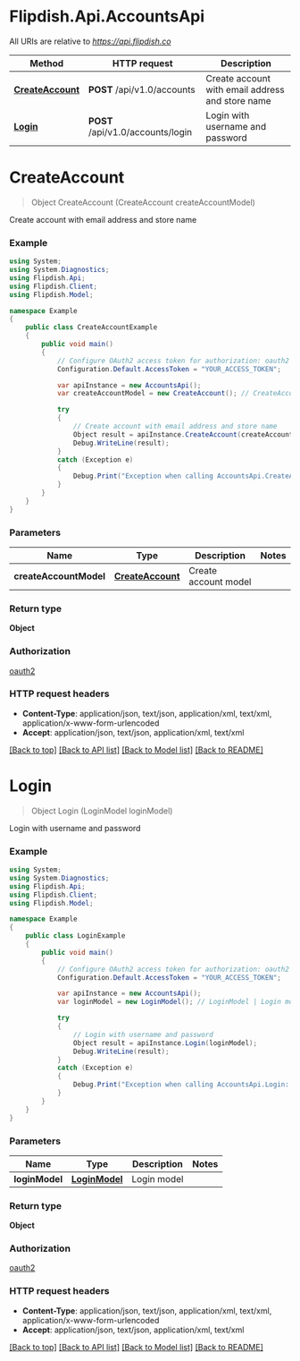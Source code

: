 # Flipdish.Api.AccountsApi

All URIs are relative to *https://api.flipdish.co*

Method | HTTP request | Description
------------- | ------------- | -------------
[**CreateAccount**](AccountsApi.md#createaccount) | **POST** /api/v1.0/accounts | Create account with email address and store name
[**Login**](AccountsApi.md#login) | **POST** /api/v1.0/accounts/login | Login with username and password


<a name="createaccount"></a>
# **CreateAccount**
> Object CreateAccount (CreateAccount createAccountModel)

Create account with email address and store name

### Example
```csharp
using System;
using System.Diagnostics;
using Flipdish.Api;
using Flipdish.Client;
using Flipdish.Model;

namespace Example
{
    public class CreateAccountExample
    {
        public void main()
        {
            // Configure OAuth2 access token for authorization: oauth2
            Configuration.Default.AccessToken = "YOUR_ACCESS_TOKEN";

            var apiInstance = new AccountsApi();
            var createAccountModel = new CreateAccount(); // CreateAccount | Create account model

            try
            {
                // Create account with email address and store name
                Object result = apiInstance.CreateAccount(createAccountModel);
                Debug.WriteLine(result);
            }
            catch (Exception e)
            {
                Debug.Print("Exception when calling AccountsApi.CreateAccount: " + e.Message );
            }
        }
    }
}
```

### Parameters

Name | Type | Description  | Notes
------------- | ------------- | ------------- | -------------
 **createAccountModel** | [**CreateAccount**](CreateAccount.md)| Create account model | 

### Return type

**Object**

### Authorization

[oauth2](../README.md#oauth2)

### HTTP request headers

 - **Content-Type**: application/json, text/json, application/xml, text/xml, application/x-www-form-urlencoded
 - **Accept**: application/json, text/json, application/xml, text/xml

[[Back to top]](#) [[Back to API list]](../README.md#documentation-for-api-endpoints) [[Back to Model list]](../README.md#documentation-for-models) [[Back to README]](../README.md)

<a name="login"></a>
# **Login**
> Object Login (LoginModel loginModel)

Login with username and password

### Example
```csharp
using System;
using System.Diagnostics;
using Flipdish.Api;
using Flipdish.Client;
using Flipdish.Model;

namespace Example
{
    public class LoginExample
    {
        public void main()
        {
            // Configure OAuth2 access token for authorization: oauth2
            Configuration.Default.AccessToken = "YOUR_ACCESS_TOKEN";

            var apiInstance = new AccountsApi();
            var loginModel = new LoginModel(); // LoginModel | Login model

            try
            {
                // Login with username and password
                Object result = apiInstance.Login(loginModel);
                Debug.WriteLine(result);
            }
            catch (Exception e)
            {
                Debug.Print("Exception when calling AccountsApi.Login: " + e.Message );
            }
        }
    }
}
```

### Parameters

Name | Type | Description  | Notes
------------- | ------------- | ------------- | -------------
 **loginModel** | [**LoginModel**](LoginModel.md)| Login model | 

### Return type

**Object**

### Authorization

[oauth2](../README.md#oauth2)

### HTTP request headers

 - **Content-Type**: application/json, text/json, application/xml, text/xml, application/x-www-form-urlencoded
 - **Accept**: application/json, text/json, application/xml, text/xml

[[Back to top]](#) [[Back to API list]](../README.md#documentation-for-api-endpoints) [[Back to Model list]](../README.md#documentation-for-models) [[Back to README]](../README.md)

